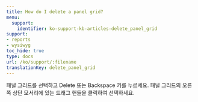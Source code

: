 ```yaml
---
title: How do I delete a panel grid?
menu:
  support:
    identifier: ko-support-kb-articles-delete_panel_grid
support:
- reports
- wysiwyg
toc_hide: true
type: docs
url: /ko/support/:filename
translationKey: delete_panel_grid
---
```

패널 그리드를 선택하고 Delete 또는 Backspace 키를 누르세요. 패널 그리드의 오른쪽 상단 모서리에 있는 드래그 핸들을 클릭하여 선택하세요.
